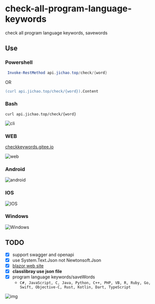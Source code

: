 # check-all-program-language-keywords

check all program language keywords, savewords

## Use

### Powershell

```powershell
 Invoke-RestMethod api.jichao.top/check/{word}
```

OR

```ps
(curl api.jichao.top/check/{word}).Content
```

### Bash

```batch
curl api.jichao.top/check/{word}
```

![cli](https://cdn.jsdelivr.net/gh/JiChao99/source4CDN/blogImage/check-keywords-cli.jpg)

### WEB

[checkkeywords.gitee.io](https://checkkeywords.gitee.io/)

![web](https://cdn.jsdelivr.net/gh/JiChao99/source4CDN/blogImage/check-keywords-2.0.png)

### Android

![android](https://cdn.jsdelivr.net/gh/JiChao99/source4CDN/blogImage/check-keywords-2.0-android.jpg)

### IOS

![IOS](https://cdn.jsdelivr.net/gh/JiChao99/source4CDN/blogImage/check-keywords-2.0-ios.png)

### Windows

![Windows](https://cdn.jsdelivr.net/gh/JiChao99/source4CDN/blogImage/check-keywords-2.0-windows.png)

## TODO

- [x] support swagger and openapi
- [x] use System.Text.Json not Newtonsoft.Json
- [x] [blazor web site](https://checkkeywords.gitee.io)
- [x] **classlibray use json file**
- [x] program language keywords/saveWords
    - `C#, JavaScript, C, Java, Python, C++, PHP, VB, R, Ruby, Go, Swift, Objective-C, Rust, Kotlin, Dart, TypeScript`

![img](https://cdn.jsdelivr.net/gh/JiChao99/source4CDN/blogImage/checkkeywords_rzdf.png)
